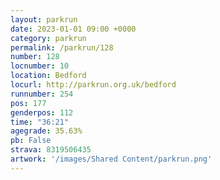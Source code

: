 ```yaml
---
layout: parkrun
date: 2023-01-01 09:00 +0000
category: parkrun
permalink: /parkrun/128
number: 128
locnumber: 10
location: Bedford
locurl: http://parkrun.org.uk/bedford
runnumber: 254
pos: 177
genderpos: 112
time: "36:21"
agegrade: 35.63%
pb: False
strava: 8319506435
artwork: '/images/Shared Content/parkrun.png'
---
```

